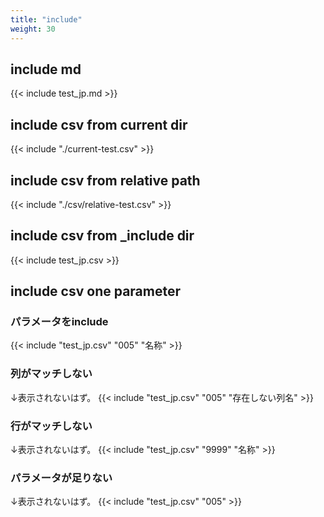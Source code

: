 ```yaml
---
title: "include"
weight: 30
---
```


## include md

{{< include test_jp.md >}}

## include csv from current dir

{{< include "./current-test.csv" >}}

## include csv from relative path

{{< include "./csv/relative-test.csv" >}}

## include csv from _include dir

{{< include test_jp.csv >}}

## include csv one parameter

### パラメータをinclude

{{< include "test_jp.csv" "005" "名称" >}}

### 列がマッチしない

↓表示されないはず。
{{< include "test_jp.csv" "005" "存在しない列名" >}}

### 行がマッチしない

↓表示されないはず。
{{< include "test_jp.csv" "9999" "名称" >}}

### パラメータが足りない

↓表示されないはず。
{{< include "test_jp.csv" "005" >}}
